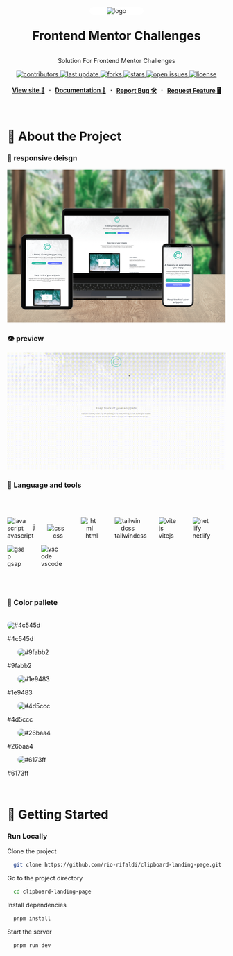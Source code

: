 <div align="center">

  <img src="https://cdnlogo.com/logos/f/56/frontendmentor.svg" alt="logo" width="200" height="auto" style="background-color : white; padding : 0 2.5rem; border-radius: 1rem " />
  <h1 style="margin: 2rem 0 ">Frontend Mentor Challenges</h1>
  
  <p >
    Solution For Frontend Mentor Challenges
  </p>
  
  
<!-- Badges -->
<p >
  <a href="https://github.com/rio-rifaldi/clipboard-landing-page/graphs/contributors">
    <img src="https://img.shields.io/github/contributors/rio-rifaldi/clipboard-landing-page" alt="contributors" />
  </a>
  <a href="">
    <img src="https://img.shields.io/github/last-commit/rio-rifaldi/clipboard-landing-page" alt="last update" />
  </a>
  <a href="https://github.com/rio-rifaldi/clipboard-landing-page/network/members">
    <img src="https://img.shields.io/github/forks/rio-rifaldi/clipboard-landing-page" alt="forks" />
  </a>
  <a href="https://github.com/rio-rifaldi/clipboard-landing-page/stargazers">
    <img src="https://img.shields.io/github/stars/rio-rifaldi/clipboard-landing-page" alt="stars" />
  </a>
  <a href="https://github.com/rio-rifaldi/clipboard-landing-page/issues/">
    <img src="https://img.shields.io/github/issues/rio-rifaldi/clipboard-landing-page" alt="open issues" />
  </a>
  <a href="https://github.com/rio-rifaldi/clipboard-landing-page/blob/master/LICENSE">
    <img src="https://img.shields.io/github/license/rio-rifaldi/clipboard-landing-page.svg" alt="license" />
  </a>
</p>
   
<h4 style="display: flex; justify-content: center; gap:.6rem">
    <a href="https://rio-clipboard-landing-page.netlify.app">View site 🚀</a>
  <span> · </span>
    <a href="https://github.com/rio-rifaldi/clipboard-landing-page">Documentation 📕</a>
  <span> · </span>
    <a href="https://github.com/rio-rifaldi/clipboard-landing-page/issues/">Report Bug 🛠️</a>
  <span> · </span>
    <a href="https://github.com/rio-rifaldi/clipboard-landing-page/issues/">Request Feature 🖥️</a>
</h4>
</div>

<br />

<!-- About the Project -->
# 📌 About the Project


<!-- Screenshots -->
### 📸 responsive deisgn

<div align="center"> 
  <img src="./images/showcase/responsive-design.png" alt="screenshot" />
</div>

<!-- motion -->

### 👁️ preview
<div align="center"> 
  <img src="./images/showcase/preview.gif" alt="preview" width="900" height="auto"  />
</div>

<!-- language and tools -->
### 🧰 Language and tools
<br><br>
<div style="display:inline-block;padding-right:1.5rem;">
    <img align="left" width="50px" src="https://cdn.jsdelivr.net/gh/devicons/devicon@latest/icons/javascript/javascript-original.svg" style="padding-right:10px;text" alt="javascript"/>
    <p>javascript</p>
</div>
<div style="display:inline-block;padding-right:1.5rem;text-align:center">
    <img align="left" width="40px" src="https://cdn.jsdelivr.net/gh/devicons/devicon@latest/icons/css3/css3-original.svg" style="padding-right:10px;" alt="css"/>
    <p>css</p>
</div>
<div style="display:inline-block;padding-right:1.5rem;text-align:center">
    <img align="left" width="40px" src="https://cdn.jsdelivr.net/gh/devicons/devicon@latest/icons/html5/html5-original.svg" style="padding-right:10px;" alt="html"/>
    <p>html</p>
</div>
<div style="display:inline-block;padding-right:1.5rem;text-align:center">
    <img align="left" width="60px" src="https://cdn.jsdelivr.net/gh/devicons/devicon@latest/icons/tailwindcss/tailwindcss-original.svg" style="padding-right:10px;" alt="tailwindcss"/>
    <p>tailwindcss</p>
</div>
<div style="display:inline-block;padding-right:1.5rem">
    <img align="left" width="40px" src="https://cdn.jsdelivr.net/gh/devicons/devicon@latest/icons/vitejs/vitejs-original.svg" style="padding-right:10px;" alt="vitejs"/>
    <p>vitejs</p>
</div>
<div style="display:inline-block;padding-right:1.5rem">
    <img align="left" width="40px" src="https://cdn.jsdelivr.net/gh/devicons/devicon@latest/icons/netlify/netlify-original.svg" style="padding-right:10px;" alt="netlify"/>
    <p>netlify</p>
</div>
<div style="display:inline-block;padding-right:1.5rem">
    <img align="left" width="40px" src="https://www.cdnlogo.com/logos/g/31/gsap-greensock.svg" style="padding-right:10px;" alt="gsap"/>
    <p>gsap</p>
</div>
<div style="display:inline-block;padding-right:1.5rem">
    <img align="left" width="40px" src="https://www.cdnlogo.com/logos/v/82/visual-studio-code.svg" style="padding-right:10px;" alt="vscode"/>
    <p>vscode</p>
</div>
<br> <br><br>

  <!-- color pallete -->



### 🎨 Color pallete

<br>
<div style="display:inline;padding-right:1.5rem">
  <img  src="https://icongr.am/entypo/controller-record.svg?size=50&color=4c545d" style="border-radius: .5rem;" alt="#4c545d"/>
  <p>#4c545d</p>
</div>
<div style="display:inline;padding-right:1.5rem">
    <img  src="https://icongr.am/entypo/controller-record.svg?size=50&color=9fabb2" style="border-radius: .5rem;" alt="#9fabb2"/>
    <p>#9fabb2</p>
</div>
<div style="display:inline;padding-right:1.5rem">
    <img  src="https://icongr.am/entypo/controller-record.svg?size=50&color=1e9483" style="border-radius: .5rem;" alt="#1e9483"/>
    <p>#1e9483</p>
</div>
<div style="display:inline;padding-right:1.5rem">
    <img  src="https://icongr.am/entypo/controller-record.svg?size=50&color=4d5ccc" style="border-radius: .5rem;" alt="#4d5ccc"/>
    <p>#4d5ccc</p>
</div>
<div style="display:inline;padding-right:1.5rem">
    <img  src="https://icongr.am/entypo/controller-record.svg?size=50&color=26baa4" style="border-radius: .5rem;" alt="#26baa4"/>
    <p>#26baa4</p>
</div>
<div style="display:inline;padding-right:1.5rem">
    <img  src="https://icongr.am/entypo/controller-record.svg?size=50&color=6173ff" style="border-radius: .5rem;" alt="#6173ff"/>
    <p>#6173ff</p>
</div>


 <br>

# 📌 Getting Started

<!-- Run Locally -->
### Run Locally

Clone the project

```bash
  git clone https://github.com/rio-rifaldi/clipboard-landing-page.git
```

Go to the project directory

```bash
  cd clipboard-landing-page
```

Install dependencies

```bash
  pnpm install
```

Start the server

```bash
  pnpm run dev
```

